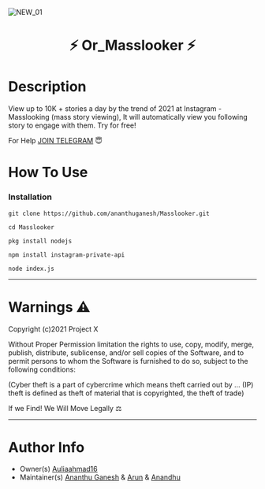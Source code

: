 ![NEW_01](https://user-images.githubusercontent.com/58104674/123949210-ef32d900-d9bf-11eb-92a8-a50a985d6ad6.gif)
<h1 align="center">⚡ Or_Masslooker ⚡</h1 align="center"> 

# Description

View up to 10K + stories a day by the trend of 2021 at Instagram - Masslooking (mass story viewing), It will automatically view you following story to engage with them. Try for free!

For Help [JOIN TELEGRAM](https://t.me/ProjectX_insta) 😇

# How To Use

### Installation 
```
git clone https://github.com/ananthuganesh/Masslooker.git
```
```
cd Masslooker
```
```
pkg install nodejs
```
```
npm install instagram-private-api
```
```
node index.js
```
---
# Warnings ⚠
Copyright (c)2021 Project X

Without Proper Permission limitation the rights to use, copy, modify, merge, publish,
distribute, sublicense, and/or sell copies of the Software, and to
permit persons to whom the Software is furnished to do so, subject to
the following conditions:

(Cyber theft is a part of cybercrime which means theft carried out by ... 
(IP) theft is defined as theft of material that is copyrighted, the theft of trade)

If we Find! We Will Move Legally ⚖

---
# Author Info
- Owner(s) [Auliaahmad16](https://www.instagram.com/auliaahmad16/)
- Maintainer(s) [Ananthu Ganesh](https://www.instagram.com/un_f__amour/) & [Arun](https://www.instagram.com/dr.luttappi/) & [Anandhu](https://www.instagram.com/mind________freezer/)
